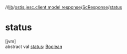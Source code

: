 //[lib](../../../index.md)/[ostis.jesc.client.model.response](../index.md)/[ScResponse](index.md)/[status](status.md)

# status

[jvm]\
abstract val [status](status.md): [Boolean](https://kotlinlang.org/api/latest/jvm/stdlib/kotlin/-boolean/index.html)
